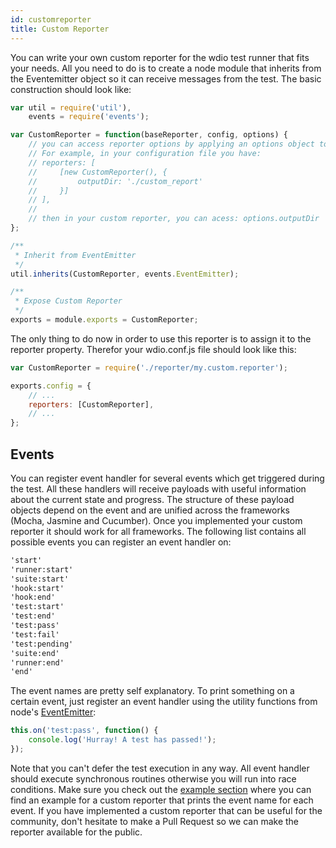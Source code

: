 ```yaml
---
id: customreporter
title: Custom Reporter
---
```


You can write your own custom reporter for the wdio test runner that fits your needs. All you need to do is to create a node module that inherits from the Eventemitter object so it can receive messages from the test. The basic construction should look like:

```js
var util = require('util'),
    events = require('events');

var CustomReporter = function(baseReporter, config, options) {
    // you can access reporter options by applying an options object to your reporter
    // For example, in your configuration file you have:
    // reporters: [
    //     [new CustomReporter(), {
    //         outputDir: './custom_report'
    //     }]
    // ],
    //
    // then in your custom reporter, you can acess: options.outputDir
};

/**
 * Inherit from EventEmitter
 */
util.inherits(CustomReporter, events.EventEmitter);

/**
 * Expose Custom Reporter
 */
exports = module.exports = CustomReporter;
```

The only thing to do now in order to use this reporter is to assign it to the reporter property. Therefor
your wdio.conf.js file should look like this:

```js
var CustomReporter = require('./reporter/my.custom.reporter');

exports.config = {
    // ...
    reporters: [CustomReporter],
    // ...
};
```

## Events

You can register event handler for several events which get triggered during the test. All these handlers will receive payloads with useful information about the current state and progress. The structure of  these payload objects depend on the event and are unified across the frameworks (Mocha, Jasmine and Cucumber). Once you implemented your custom reporter it should work for all frameworks. The following list contains all possible events you can register an event handler on:

```txt
'start'
'runner:start'
'suite:start'
'hook:start'
'hook:end'
'test:start'
'test:end'
'test:pass'
'test:fail'
'test:pending'
'suite:end'
'runner:end'
'end'
```

The event names are pretty self explanatory. To print something on a certain event, just register an event handler using the utility functions from node's [EventEmitter](https://nodejs.org/api/events.html):

```js
this.on('test:pass', function() {
    console.log('Hurray! A test has passed!');
});
```

Note that you can't defer the test execution in any way. All event handler should execute synchronous routines otherwise you will run into race conditions. Make sure you check out the [example section](https://github.com/webdriverio/webdriverio/tree/master/examples/wdio) where you can find an example for a custom reporter that prints the event name for each event. If you have implemented a custom reporter that can be useful for the community, don't hesitate to make a Pull Request so we can make the reporter available for the public.
